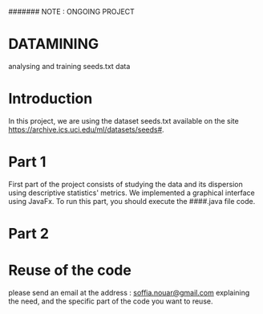####### NOTE : ONGOING PROJECT

# DATAMINING
 analysing and training seeds.txt data

# Introduction
In this project, we are using the dataset seeds.txt available on the site https://archive.ics.uci.edu/ml/datasets/seeds#. 

# Part 1
First part of the project consists of studying the data and its dispersion using descriptive statistics' metrics.
We implemented a graphical interface using JavaFx.
To run this part, you should execute the ####.java file code.

# Part 2


# Reuse of the code
please send an email at the address : soffia.nouar@gmail.com explaining the need, and the specific part of the code you want to reuse. 

